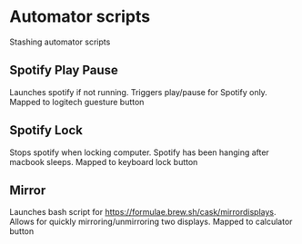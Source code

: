 # Automator scripts
Stashing automator scripts

## Spotify Play Pause
Launches spotify if not running. Triggers play/pause for Spotify only. Mapped to logitech guesture button

## Spotify Lock
Stops spotify when locking computer. Spotify has been hanging after macbook sleeps. Mapped to keyboard lock button

## Mirror
Launches bash script for https://formulae.brew.sh/cask/mirrordisplays. Allows for quickly mirroring/unmirroring two displays. Mapped to calculator button
